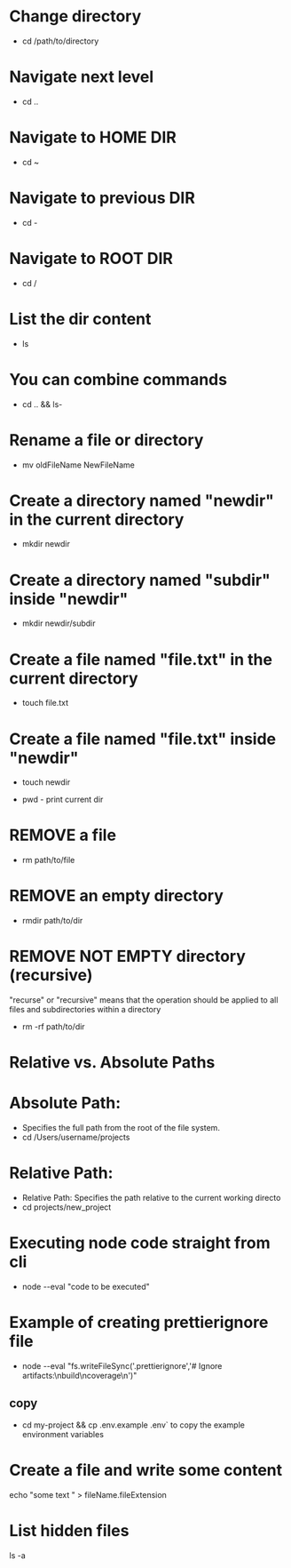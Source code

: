 # Change directory
- cd /path/to/directory

# Navigate next level
- cd .. 

# Navigate to HOME DIR

- cd ~

# Navigate to previous DIR

- cd -

# Navigate to ROOT DIR

- cd /

# List the dir content

- ls

# You can combine commands 

-  cd .. && ls- 

# Rename a file or directory
- mv oldFileName NewFileName


# Create a directory named "newdir" in the current directory
- mkdir newdir

# Create a directory named "subdir" inside "newdir"
- mkdir newdir/subdir


# Create a file named "file.txt" in the current directory
- touch file.txt

# Create a file named "file.txt" inside "newdir"
- touch newdir

- pwd - print current dir

# REMOVE a file
- rm path/to/file

# REMOVE an empty directory

- rmdir path/to/dir

# REMOVE NOT EMPTY directory (recursive)
"recurse" or "recursive" means that the operation should be applied to all files and subdirectories within a directory

- rm -rf path/to/dir


# Relative vs. Absolute Paths
# Absolute Path:
- Specifies the full path from the root of the file system.
- cd /Users/username/projects

# Relative Path:
- Relative Path: Specifies the path relative to the current working directo
- cd projects/new_project

# Executing node code straight from cli
- node --eval "code to be executed"

# Example of creating prettierignore file 
- node --eval "fs.writeFileSync('.prettierignore','# Ignore artifacts:\nbuild\ncoverage\n')"

## copy ##
- cd my-project && cp .env.example .env` to copy the example environment variables

# Create a file and write some content
echo "some text " > fileName.fileExtension

# List hidden files
ls -a
